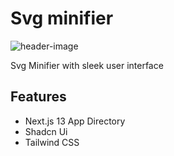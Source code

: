 # Svg minifier

![header-image]()

Svg Minifier with sleek user interface

## Features

- Next.js 13 App Directory
- Shadcn Ui
- Tailwind CSS
